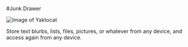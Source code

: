 #Junk Drawer

![Image of Yaktocat](https://github.com/neilsimp1/junkdrawer/blob/master/public/favicon.ico)

Store text blurbs, lists, files, pictures, or whatever from any device, and access again from any device.
